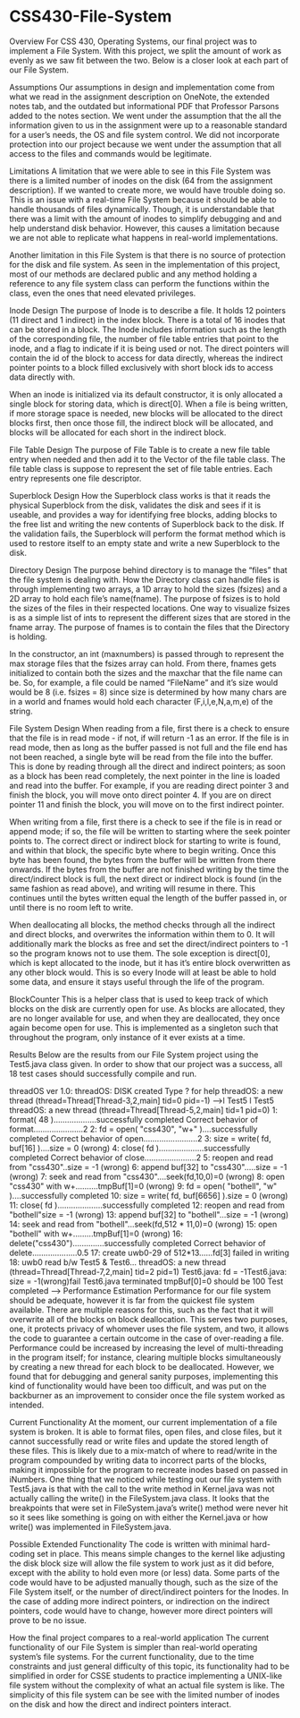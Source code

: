 # CSS430-File-System

Overview
For CSS 430, Operating Systems, our final project was to implement a File System. With this project, we split the amount of work as evenly as we saw fit between the two. Below is a closer look at each part of our File System. 

Assumptions
Our assumptions in design and implementation come from what we read in the assignment description on OneNote, the extended notes tab, and the outdated but informational PDF that Professor Parsons added to the notes section. We went under the assumption that the all the information given to us in the assignment were up to a reasonable standard for a user’s needs, the OS and file system control. We did not incorporate protection into our project because we went under the assumption that all access to the files and commands would be legitimate. 

Limitations
A limitation that we were able to see in this File System was there is a limited number of inodes on the disk (64 from the assignment description). If we wanted to create more, we would have trouble doing so. This is an issue with a real-time File System because it should be able to handle thousands of files dynamically. Though, it is understandable that there was a limit with the amount of inodes to simplify debugging and and help understand disk behavior. However, this causes a limitation because we are not able to replicate what happens in real-world implementations. 

Another limitation in this File System is that there is no source of protection for the disk and file system. As seen in the implementation of this project, most of our methods are declared public and any method holding a reference to any file system class can perform the functions within the class, even the ones that need elevated privileges. 

Inode Design
The purpose of Inode is to describe a file. It holds 12 pointers (11 direct and 1 indirect) in the index block. There is a total of 16 inodes that can be stored in a block. The Inode includes information such as the length of the corresponding file, the number of file table entries that point to the inode, and a flag to indicate if it is being used or not.   The direct pointers will contain the id of the block to access for data directly, whereas the indirect pointer points to a block filled exclusively with short block ids to access data directly with.  

When an inode is initialized via its default constructor, it is only allocated a single block for storing data, which is direct[0].  When a file is being written, if more storage space is needed, new blocks will be allocated to the direct blocks first, then once those fill, the indirect block will be allocated, and blocks will be allocated for each short in the indirect block.

File Table Design
The purpose of File Table is to create a new file table entry when needed and then add it to the Vector of the file table class. The file table class is suppose to represent the set of file table entries. Each entry represents one file descriptor.

Superblock Design
How the Superblock class works is that it reads the physical Superblock from the disk, validates the disk and sees if it is useable, and provides a way for identifying free blocks, adding blocks to the free list and writing the new contents of Superblock back to the disk. If the validation fails, the Superblock will perform the format method which is used to restore itself to an empty state and write a new Superblock to the disk. 

Directory Design
The purpose behind directory is to manage the “files” that the file system is dealing with. How the Directory class can handle files is through implementing two arrays, a 1D array to hold the sizes (fsizes) and a 2D array to hold each file’s name(fname). The purpose of fsizes is to hold the sizes of the files in their respected locations. One way to visualize fsizes is as a simple list of ints to represent the different sizes that are stored in the fname array. The purpose of fnames is to contain the files that the Directory is holding. 

In the constructor, an int (maxnumbers) is passed through to represent the max storage files that the fsizes array can hold. From there, fnames gets initialized to contain both the sizes and the maxchar that the file name can be. So, for example, a file could be named “FileName” and it’s size would would be 8 (i.e. fsizes = 8) since size is determined by how many chars are in a world and fnames would hold each character (F,i,l,e,N,a,m,e) of the string. 

File System Design
When reading from a file, first there is a check to ensure that the file is in read mode - if not, if will return -1 as an error.  If the file is in read mode, then as long as the buffer passed is not full and the file end has not been reached, a single byte will be read from the file into the buffer.  This is done by reading through all the direct and indirect pointers; as soon as a block has been read completely, the next pointer in the line is loaded and read into the buffer.  For example, if you are reading direct pointer 3 and finish the block, you will move onto direct pointer 4.  If you are on direct pointer 11 and finish the block, you will move on to the first indirect pointer.

When writing from a file, first there is a check to see if the file is in read or append mode; if so, the file will be written to starting where the seek pointer points to.  The correct direct or indirect block for starting to write is found, and within that block, the specific byte where to begin writing.  Once this byte has been found, the bytes from the buffer will be written from there onwards.  If the bytes from the buffer are not finished writing by the time the direct/indirect block is full, the next direct or indirect block is found (in the same fashion as read above), and writing will resume in there.  This continues until the bytes written equal the length of the buffer passed in, or until there is no room left to write.

When deallocating all blocks, the method checks through all the indirect and direct blocks, and overwrites the information within them to 0.  It will additionally mark the blocks as free and set the direct/indirect pointers to -1 so the program knows not to use them.  The sole exception is direct[0], which is kept allocated to the inode, but it has it’s entire block overwritten as any other block would.  This is so every Inode will at least be able to hold some data, and ensure it stays useful through the life of the program.

BlockCounter
This is a helper class that is used to keep track of which blocks on the disk are currently open for use.  As blocks are allocated, they are no longer available for use, and when they are deallocated, they once again become open for use.  This is implemented as a singleton such that throughout the program, only instance of it ever exists at a time.















Results
Below are the results from our File System project using the Test5.java class given. In order to show that our project was a success, all 18 test cases should successfully compile and run.

threadOS ver 1.0:
threadOS: DISK created
Type ? for help
threadOS: a new thread (thread=Thread[Thread-3,2,main] tid=0 pid=-1)
-->l Test5
l Test5
threadOS: a new thread (thread=Thread[Thread-5,2,main] tid=1 pid=0)
1: format( 48 )...................successfully completed
Correct behavior of format......................2
2: fd = open( "css430", "w+" )....successfully completed
Correct behavior of open........................2
3: size = write( fd, buf[16] )....size = 0 (wrong)
4: close( fd )....................successfully completed
Correct behavior of close.......................2
5: reopen and read from "css430"..size = -1 (wrong)
6: append buf[32] to "css430".....size = -1 (wrong)
7: seek and read from "css430"....seek(fd,10,0)=0 (wrong)
8: open "css430" with w+..........tmpBuf[1]=0 (wrong)
9: fd = open( "bothell", "w" )....successfully completed
10: size = write( fd, buf[6656] ).size = 0 (wrong)
11: close( fd )....................successfully completed
12: reopen and read from "bothell"size = -1 (wrong)
13: append buf[32] to "bothell"...size = -1 (wrong)
14: seek and read from "bothell"...seek(fd,512 * 11,0)=0 (wrong)
15: open "bothell" with w+.........tmpBuf[1]=0 (wrong)
16: delete("css430")..............successfully completed
Correct behavior of delete....................0.5
17: create uwb0-29 of 512*13......fd[3] failed in writing
18: uwb0 read b/w Test5 & Test6...
threadOS: a new thread (thread=Thread[Thread-7,2,main] tid=2 pid=1)
Test6.java: fd = -1Test6.java: size = -1(wrong)fail
Test6.java terminated
tmpBuf[0]=0 should be 100
Test completed
-->
Performance Estimation
Performance for our file system should be adequate, however it is far from the quickest file system available.  There are multiple reasons for this, such as the fact that it will overwrite all of the blocks on block deallocation.  This serves two purposes, one, it protects privacy of whomever uses the file system, and two, it allows the code to guarantee a certain outcome in the case of over-reading a file.
Performance could be increased by increasing the level of multi-threading in the program itself; for instance, clearing multiple blocks simultaneously by creating a new thread for each block to be deallocated.  However, we found that for debugging and general sanity purposes, implementing this kind of functionality would have been too difficult, and was put on the backburner as an improvement to consider once the file system worked as intended.

Current Functionality
At the moment, our current implementation of a file system is broken. It is able to format files, open files, and close files, but it cannot successfully read or write files and update the stored length of these files. This is likely due to a mix-match of where to read/write in the program compounded by writing data to incorrect parts of the blocks, making it impossible for the program to recreate inodes based on passed in iNumbers. One thing that we noticed while testing out our file system with Test5.java is that with the call to the write method in Kernel.java was not actually calling the write() in the FileSystem.java class. It looks that the breakpoints that were set in FileSystem.java’s write() method were never hit so it sees like something is going on with either the Kernel.java or how write() was implemented in FileSystem.java. 

Possible Extended Functionality
The code is written with minimal hard-coding set in place.  This means simple changes to the kernel like adjusting the disk block size will allow the file system to work just as it did before, except with the ability to hold even more (or less) data.  Some parts of the code would have to be adjusted manually though, such as the size of the File System itself, or the number of direct/indirect pointers for the Inodes.  In the case of adding more indirect pointers, or indirection on the indirect pointers, code would have to change, however more direct pointers will prove to be no issue.

How the final project compares to a real-world application
The current functionality of our File System is simpler than real-world operating system’s file systems. For the current functionality, due to the time constraints and just general difficulty of this topic, its functionality had to be simplified in order for CSSE students to practice implementing a UNIX-like file system without the complexity of what an actual file system is like. The simplicity of this file system can be see with the limited number of inodes on the disk and how the direct and indirect pointers interact. 
